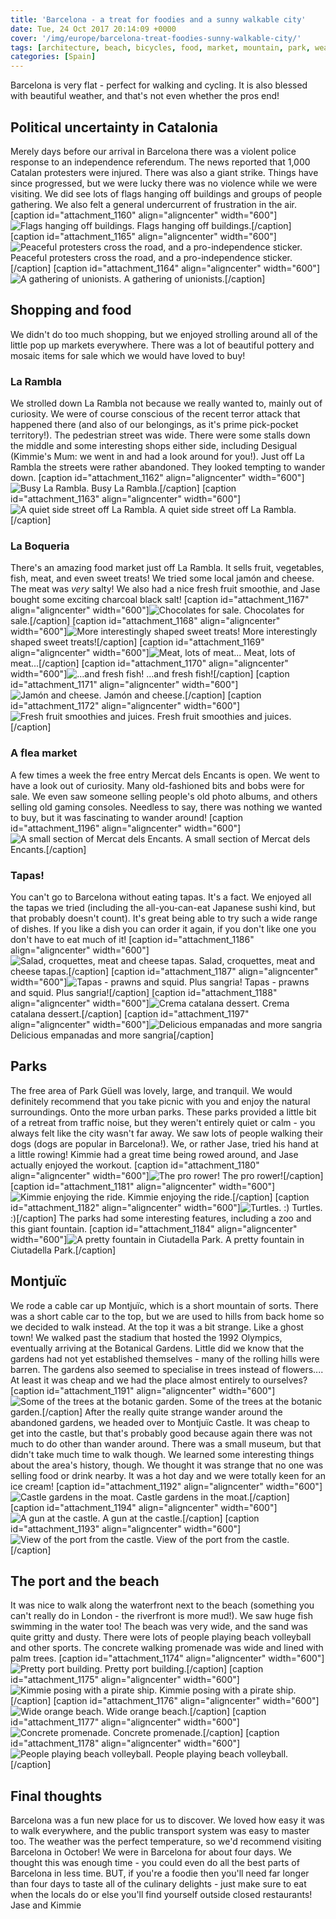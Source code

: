 ```yaml
---
title: 'Barcelona - a treat for foodies and a sunny walkable city'
date: Tue, 24 Oct 2017 20:14:09 +0000
cover: '/img/europe/barcelona-treat-foodies-sunny-walkable-city/'
tags: [architecture, beach, bicycles, food, market, mountain, park, weather, wine]
categories: [Spain]
---
```


Barcelona is very flat - perfect for walking and cycling. It is also blessed with beautiful weather, and that's not even whether the pros end!

Political uncertainty in Catalonia
----------------------------------

Merely days before our arrival in Barcelona there was a violent police response to an independence referendum. The news reported that 1,000 Catalan protesters were injured. There was also a giant strike. Things have since progressed, but we were lucky there was no violence while we were visiting. We did see lots of flags hanging off buildings and groups of people gathering. We also felt a general undercurrent of frustration in the air. \[caption id="attachment_1160" align="aligncenter" width="600"\]![Flags hanging off buildings.](http://coupleofkiwis.com/wp-content/uploads/2017/10/catalan-flags-600x337.jpg) Flags hanging off buildings.\[/caption\] \[caption id="attachment_1165" align="aligncenter" width="600"\]![Peaceful protesters cross the road, and a pro-independence sticker.](http://coupleofkiwis.com/wp-content/uploads/2017/10/flags-catalan-600x337.jpg) Peaceful protesters cross the road, and a pro-independence sticker.\[/caption\] \[caption id="attachment_1164" align="aligncenter" width="600"\]![A gathering of unionists.](http://coupleofkiwis.com/wp-content/uploads/2017/10/protest-600x337.jpg) A gathering of unionists.\[/caption\]

Shopping and food
-----------------

We didn't do too much shopping, but we enjoyed strolling around all of the little pop up markets everywhere. There was a lot of beautiful pottery and mosaic items for sale which we would have loved to buy!

### La Rambla

We strolled down La Rambla not because we really wanted to, mainly out of curiosity. We were of course conscious of the recent terror attack that happened there (and also of our belongings, as it's prime pick-pocket territory!). The pedestrian street was wide. There were some stalls down the middle and some interesting shops either side, including Desigual (Kimmie's Mum: we went in and had a look around for you!). Just off La Rambla the streets were rather abandoned. They looked tempting to wander down. \[caption id="attachment_1162" align="aligncenter" width="600"\]![Busy La Rambla.](http://coupleofkiwis.com/wp-content/uploads/2017/10/La-Rambla-600x338.jpg) Busy La Rambla.\[/caption\] \[caption id="attachment_1163" align="aligncenter" width="600"\]![A quiet side street off La Rambla.](http://coupleofkiwis.com/wp-content/uploads/2017/10/side-st-la-rambla-600x337.jpg) A quiet side street off La Rambla.\[/caption\]

### La Boqueria

There's an amazing food market just off La Rambla. It sells fruit, vegetables, fish, meat, and even sweet treats! We tried some local jamón and cheese. The meat was _very_ salty! We also had a nice fresh fruit smoothie, and Jase bought some exciting charcoal black salt! \[caption id="attachment_1167" align="aligncenter" width="600"\]![Chocolates for sale.](http://coupleofkiwis.com/wp-content/uploads/2017/10/sweet-treats-market-600x338.jpg) Chocolates for sale.\[/caption\] \[caption id="attachment_1168" align="aligncenter" width="600"\]![More interestingly shaped sweet treats!](http://coupleofkiwis.com/wp-content/uploads/2017/10/more-sweet-treats-600x337.jpg) More interestingly shaped sweet treats!\[/caption\] \[caption id="attachment_1169" align="aligncenter" width="600"\]![Meat, lots of meat...](http://coupleofkiwis.com/wp-content/uploads/2017/10/meat-barcelona-600x337.jpg) Meat, lots of meat...\[/caption\] \[caption id="attachment_1170" align="aligncenter" width="600"\]![...and fresh fish!](http://coupleofkiwis.com/wp-content/uploads/2017/10/fish-barcelona-market-600x337.jpg) ...and fresh fish!\[/caption\] \[caption id="attachment_1171" align="aligncenter" width="600"\]![Jamón and cheese.](http://coupleofkiwis.com/wp-content/uploads/2017/10/meat-market-600x337.jpg) Jamón and cheese.\[/caption\] \[caption id="attachment_1172" align="aligncenter" width="600"\]![Fresh fruit smoothies and juices.](http://coupleofkiwis.com/wp-content/uploads/2017/10/fruit-at-market-600x337.jpg) Fresh fruit smoothies and juices.\[/caption\]

### A flea market

A few times a week the free entry Mercat dels Encants is open. We went to have a look out of curiosity. Many old-fashioned bits and bobs were for sale. We even saw someone selling people's old photo albums, and others selling old gaming consoles. Needless to say, there was nothing we wanted to buy, but it was fascinating to wander around! \[caption id="attachment_1196" align="aligncenter" width="600"\]![A small section of Mercat dels Encants.](http://coupleofkiwis.com/wp-content/uploads/2017/10/flea-market-bar-600x337.jpg) A small section of Mercat dels Encants.\[/caption\]

### Tapas!

You can't go to Barcelona without eating tapas. It's a fact. We enjoyed all the tapas we tried (including the all-you-can-eat Japanese sushi kind, but that probably doesn't count). It's great being able to try such a wide range of dishes. If you like a dish you can order it again, if you don't like one you don't have to eat much of it! \[caption id="attachment_1186" align="aligncenter" width="600"\]![Salad, croquettes, meat and cheese tapas.](http://coupleofkiwis.com/wp-content/uploads/2017/10/tapas-1-600x338.jpg) Salad, croquettes, meat and cheese tapas.\[/caption\] \[caption id="attachment_1187" align="aligncenter" width="600"\]![Tapas - prawns and squid. Plus sangria!](http://coupleofkiwis.com/wp-content/uploads/2017/10/tapas-2-600x338.jpg) Tapas - prawns and squid. Plus sangria!\[/caption\] \[caption id="attachment_1188" align="aligncenter" width="600"\]![Crema catalana dessert.](http://coupleofkiwis.com/wp-content/uploads/2017/10/tapa-crema-catalana-600x338.jpg) Crema catalana dessert.\[/caption\] \[caption id="attachment_1197" align="aligncenter" width="600"\]![Delicious empanadas and more sangria](http://coupleofkiwis.com/wp-content/uploads/2017/10/empanadas-and-sangria-600x338.jpg) Delicious empanadas and more sangria\[/caption\]

Parks
-----

The free area of Park Güell was lovely, large, and tranquil. We would definitely recommend that you take picnic with you and enjoy the natural surroundings. Onto the more urban parks. These parks provided a little bit of a retreat from traffic noise, but they weren't entirely quiet or calm - you always felt like the city wasn't far away. We saw lots of people walking their dogs (dogs are popular in Barcelona!). We, or rather Jase, tried his hand at a little rowing! Kimmie had a great time being rowed around, and Jase actually enjoyed the workout. \[caption id="attachment_1180" align="aligncenter" width="600"\]![The pro rower!](http://coupleofkiwis.com/wp-content/uploads/2017/10/rowing-barcelona-600x338.jpg) The pro rower!\[/caption\] \[caption id="attachment_1181" align="aligncenter" width="600"\]![Kimmie enjoying the ride.](http://coupleofkiwis.com/wp-content/uploads/2017/10/enjoying-the-ride-600x337.jpg) Kimmie enjoying the ride.\[/caption\] \[caption id="attachment_1182" align="aligncenter" width="600"\]![Turtles. :)](http://coupleofkiwis.com/wp-content/uploads/2017/10/turtles-600x337.jpg) Turtles. :)\[/caption\] The parks had some interesting features, including a zoo and this giant fountain. \[caption id="attachment_1184" align="aligncenter" width="600"\]![A pretty fountain in Ciutadella Park.](http://coupleofkiwis.com/wp-content/uploads/2017/10/fountain-barcelona-600x338.jpg) A pretty fountain in Ciutadella Park.\[/caption\]

Montjuïc
--------

We rode a cable car up Montjuïc, which is a short mountain of sorts. There was a short cable car to the top, but we are used to hills from back home so we decided to walk instead. At the top it was a bit strange. Like a ghost town! We walked past the stadium that hosted the 1992 Olympics, eventually arriving at the Botanical Gardens. Little did we know that the gardens had not yet established themselves - many of the rolling hills were barren. The gardens also seemed to specialise in trees instead of flowers.... At least it was cheap and we had the place almost entirely to ourselves? \[caption id="attachment_1191" align="aligncenter" width="600"\]![Some of the trees at the botanic garden.](http://coupleofkiwis.com/wp-content/uploads/2017/10/trees-botanic-garden-600x338.jpg) Some of the trees at the botanic garden.\[/caption\] After the really quite strange wander around the abandoned gardens, we headed over to Montjuïc Castle. It was cheap to get into the castle, but that's probably good because again there was not much to do other than wander around. There was a small museum, but that didn't take much time to walk though. We learned some interesting things about the area's history, though. We thought it was strange that no one was selling food or drink nearby. It was a hot day and we were totally keen for an ice cream! \[caption id="attachment_1192" align="aligncenter" width="600"\]![Castle gardens in the moat.](http://coupleofkiwis.com/wp-content/uploads/2017/10/castle-bar-600x338.jpg) Castle gardens in the moat.\[/caption\] \[caption id="attachment_1194" align="aligncenter" width="600"\]![A gun at the castle.](http://coupleofkiwis.com/wp-content/uploads/2017/10/gun-castle-bar-600x338.jpg) A gun at the castle.\[/caption\] \[caption id="attachment_1193" align="aligncenter" width="600"\]![View of the port from the castle.](http://coupleofkiwis.com/wp-content/uploads/2017/10/view-of-port-600x338.jpg) View of the port from the castle.\[/caption\]

The port and the beach
----------------------

It was nice to walk along the waterfront next to the beach (something you can't really do in London - the riverfront is more mud!). We saw huge fish swimming in the water too! The beach was very wide, and the sand was quite gritty and dusty. There were lots of people playing beach volleyball and other sports. The concrete walking promenade was wide and lined with palm trees. \[caption id="attachment_1174" align="aligncenter" width="600"\]![Pretty port building.](http://coupleofkiwis.com/wp-content/uploads/2017/10/port-600x338.jpg) Pretty port building.\[/caption\] \[caption id="attachment_1175" align="aligncenter" width="600"\]![Kimmie posing with a pirate ship.](http://coupleofkiwis.com/wp-content/uploads/2017/10/port-barcelona-600x338.jpg) Kimmie posing with a pirate ship.\[/caption\] \[caption id="attachment_1176" align="aligncenter" width="600"\]![Wide orange beach.](http://coupleofkiwis.com/wp-content/uploads/2017/10/barcelona-beach-600x338.jpg) Wide orange beach.\[/caption\] \[caption id="attachment_1177" align="aligncenter" width="600"\]![Concrete promenade.](http://coupleofkiwis.com/wp-content/uploads/2017/10/wide-concrete-prom-600x338.jpg) Concrete promenade.\[/caption\] \[caption id="attachment_1178" align="aligncenter" width="600"\]![People playing beach volleyball.](http://coupleofkiwis.com/wp-content/uploads/2017/10/beach-volleyball-600x337.jpg) People playing beach volleyball.\[/caption\]

Final thoughts
--------------

Barcelona was a fun new place for us to discover. We loved how easy it was to walk everywhere, and the public transport system was easy to master too. The weather was the perfect temperature, so we'd recommend visiting Barcelona in October! We were in Barcelona for about four days. We thought this was enough time - you could even do all the best parts of Barcelona in less time. BUT, if you're a foodie then you'll need far longer than four days to taste all of the culinary delights - just make sure to eat when the locals do or else you'll find yourself outside closed restaurants! Jase and Kimmie